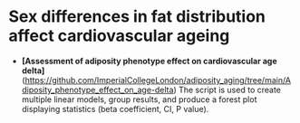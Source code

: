 # Sex differences in fat distribution affect cardiovascular ageing

* **[Assessment of adiposity phenotype effect on cardiovascular age delta]** (https://github.com/ImperialCollegeLondon/adiposity_aging/tree/main/Adiposity_phenotype_effect_on_age-delta)
The script is used to create multiple linear models, group results, and produce a forest plot displaying statistics (beta coefficient, CI, P value).
